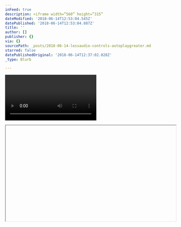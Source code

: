 ```yaml
---
inFeed: true
description: <iframe width=”560” height=”315”
dateModified: '2018-06-14T12:53:04.545Z'
datePublished: '2018-06-14T12:53:04.887Z'
title: ''
author: []
publisher: {}
via: {}
sourcePath: _posts/2018-06-14-lessaudio-controls-autoplaygreater.md
starred: false
datePublishedOriginal: '2018-06-14T12:37:02.028Z'
_type: Blurb

---
```

![](https://the-grid-user-content.s3-us-west-2.amazonaws.com/9879a338-658a-4d39-a6cb-1a03e6e69124.mp4)

<iframe width="560" height="315"

scr="https://www.dropbox.com/s/mcvuqpehdbj19ge/Dash%20n%20Bash.mp4?dl=0" frameborder="0" allowfullscreen\></iframe

<audio controls autoplay\>

<source src="https://www.dropbox.com/s/mcvuqpehdbj19ge/Dash%20n%20Bash.mp4?dl=0"\>

</audio\>\>
